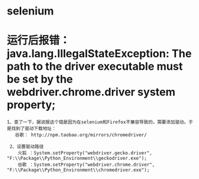 #  selenium






# 运行后报错： java.lang.IllegalStateException: The path to the driver executable must be set by the webdriver.chrome.driver system property; 
    1、查了一下，据说报这个错是因为在selenium和Firefox不兼容导致的，需要添加驱动。于是找到了驱动下载地址：
       谷歌： http://npm.taobao.org/mirrors/chromedriver/
    
     2、设置驱动路径
        火狐 ：System.setProperty("webdriver.gecko.driver", "F:\\Package\\Python_Environment\\geckodriver.exe");
        谷歌 ：System.setProperty("webdriver.chrome.driver", "F:\\Package\\Python_Environment\\chromedriver.exe");